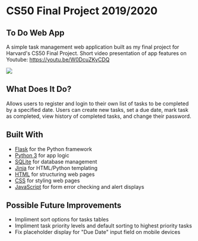 # CS50 Final Project 2019/2020

## To Do Web App
A simple task management web application built as my final project for Harvard's CS50 Final Project.
Short video presentation of app features on Youtube: https://youtu.be/W0DcuZKyCDQ

![](/Users/DustyHatz/code/CS50projects/final/todo/todo.gif)

## What Does It Do?
Allows users to register and login to their own list of tasks to be completed by a specified date.
Users can create new tasks, set a due date, mark task as completed, view history of completed tasks, and change their password.

## Built With
- [Flask](https://www.fullstackpython.com/flask.html) for the Python framework
- [Python 3](https://docs.python.org/3/) for app logic
- [SQLite](https://www.sqlite.org/index.html) for database management
- [Jinja](https://jinja.palletsprojects.com/en/2.11.x/) for HTML/Python templating
- [HTML](https://devdocs.io/html/) for structuring web pages
- [CSS](https://devdocs.io/css/) for styling web pages
- [JavaScript](https://devdocs.io/javascript/) for form error checking and alert displays

## Possible Future Improvements
- Impliment sort options for tasks tables
- Impliment task priority levels and default sorting to highest priority tasks
- Fix placeholder display for "Due Date" input field on mobile devices